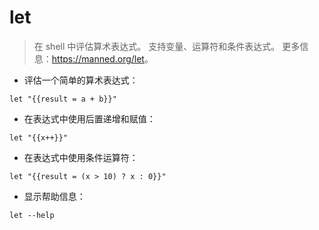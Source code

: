 # let

> 在 shell 中评估算术表达式。
> 支持变量、运算符和条件表达式。
> 更多信息：<https://manned.org/let>。

- 评估一个简单的算术表达式：

`let "{{result = a + b}}"`

- 在表达式中使用后置递增和赋值：

`let "{{x++}}"`

- 在表达式中使用条件运算符：

`let "{{result = (x > 10) ? x : 0}}"`

- 显示帮助信息：

`let --help`